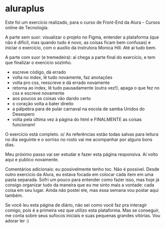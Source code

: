 # aluraplus
Este foi um exercício realizado, para o curso de Front-End da Alura - Cursos online de Tecnologia.

A parte sem suor: visualizar o projeto no Figma, entender a plataforma (que não é difícil, mas quando tudo é novo, as coisas ficam bem confusas) e iniciar o exercício, com o auxílio da instrutora Monica Hill. Até aí tudo bem.

A parte com suor (e tremedeira): aí chega a parte final do exercício, e tem que finalizar o exercício sozinho.
  - escreve código, dá errado
  - volta no index, lê tudo novamente, faz anotações
  - volta pro css, reescreve e dá errado novamente
  - retorna ao index, lê tudo pausadamente (outra vez!), apaga o que fez no css e escreve novamente
  - aos poucos as coisas vão dando certo
  - o coração volta a bater direito
  - a pálpebra para de pular carnaval na escola de samba Unidos do Desespero
  - volta pela última vez à página do html e FINALMENTE as coisas funcionam!

O exercício está completo. o/
As referências estão todas salvas para leitura no dia seguinte e o sorriso no rosto vai me acompanhar por alguns bons dias.

Meu próximo passo vai ser estudar e fazer esta página responsiva. Aí volto aqui e publico novamente.

Comentários adicionais: eu possivelmente tenho toc. Não é possível. Desde outro exercicio da Alura, eu estava focada em colocar cada item em uma pasta separada. Sofri um pouco para entender como fazer isso, mas hoje já consigo organizar tudo da maneira que eu me sinto mais a vontade: cada coisa em seu lugar.
Ainda não postei ele, mas essa semana vou postar aqui também.

Se você leu esta página de diário, não sei como você faz pra interagir comigo, pois é a primeira vez que utilizo esta plataforma. Mas se conseguir, me conta sobre seus sufocos iniciais e suas pequenas grandes vitórias. Vou adorar ler :)
